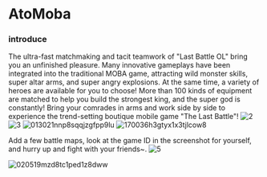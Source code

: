 # AtoMoba

### introduce
The ultra-fast matchmaking and tacit teamwork of "Last Battle OL" bring you an unfinished pleasure. Many innovative gameplays have been integrated into the traditional MOBA game, attracting wild monster skills, super altar arms, and super angry explosions. At the same time, a variety of heroes are available for you to choose! More than 100 kinds of equipment are matched to help you build the strongest king, and the super god is constantly! Bring your comrades in arms and work side by side to experience the trend-setting boutique mobile game "The Last Battle"!
![2](https://user-images.githubusercontent.com/89033750/161420350-31ff0487-e907-4625-abd6-85a8b541ea19.png)
![3](https://user-images.githubusercontent.com/89033750/161420354-bd4f52c4-5f46-46c6-9b8e-56db5bfb6f8d.png)
![013021nnp8sqqjzgfpp9lu](https://user-images.githubusercontent.com/89033750/161420359-15902d6a-0d1c-49b0-b04c-b207d17e79f3.png)
![170036h3gtyx1x3tjlcow8](https://user-images.githubusercontent.com/89033750/161420361-2fdbf139-8bd2-4592-9bd6-a40c03e229f8.png)


Add a few battle maps, look at the game ID in the screenshot for yourself, and hurry up and fight with your friends~.
![5](https://user-images.githubusercontent.com/89033750/161420349-72c7e63e-3570-43b8-9caa-600c05d9d51c.jpg)


![020519mzd8tc1ped1z8dww](https://user-images.githubusercontent.com/89033750/161420371-d1acb08d-ff4f-4b82-a948-a3edaffced27.png)
